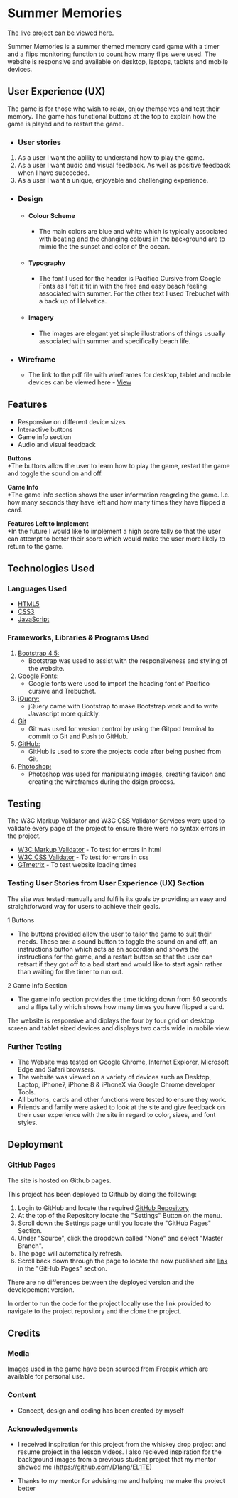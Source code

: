 <h1>Summer Memories</h1>

[The live project can be viewed here.](https://chardma3.github.io/SummerMemories/)

Summer Memories is a summer themed memory card game with a timer and a flips monitoring function to count how many flips were used.
The website is responsive and available on desktop, laptops, tablets and mobile devices.


## User Experience (UX)
The game is for those who wish to relax, enjoy themselves and test their memory. The game has functional buttons at the top to explain how the game is played and to restart the game.

-   ### User stories
1. As a user I want the ability to understand how to play the game.
2. As a user I want audio and visual feedback. As well as positive feedback when I have succeeded.
3. As a user I want a unique, enjoyable and challenging experience.

      
-   ### Design
    -   #### Colour Scheme
        -   The main colors are blue and white which is typically associated with boating and the changing colours in the background are to mimic the the sunset and color of the ocean.
    -   #### Typography
        -   The font I used for the header is Pacifico Cursive from Google Fonts as I felt it fit in with the free and easy beach feeling associated with summer. For the other text I used Trebuchet with a back up of Helvetica.
    -   #### Imagery
        -   The images are elegant yet simple illustrations of things usually associated with summer and specifically beach life.
        
*   ### Wireframe

    -   The link to the pdf file with wireframes for desktop, tablet and mobile devices can be viewed here - [View](https://github.com/chardma3/SummerMemories/tree/master/assets/wireframes)

## Features

-   Responsive on different device sizes
-   Interactive buttons
-   Game info section
-   Audio and visual feedback

**Buttons**  
*The buttons allow the user to learn how to play the game, restart the game and toggle the sound on and off.

**Game Info**  
*The game info section shows the user information reagrding the game. I.e. how many seconds thay have left and how many times they have flipped a card.

**Features Left to Implement**  
*In the future I would like to implement a high score tally so that the user can attempt to better their score which would make the user more likely to return to the game.

## Technologies Used

### Languages Used

-   [HTML5](https://en.wikipedia.org/wiki/HTML5)
-   [CSS3](https://en.wikipedia.org/wiki/Cascading_Style_Sheets)
-   [JavaScript](https://en.wikipedia.org/wiki/JavaScript)

### Frameworks, Libraries & Programs Used

1. [Bootstrap 4.5:](https://getbootstrap.com/)
    - Bootstrap was used to assist with the responsiveness and styling of the website.
1. [Google Fonts:](https://fonts.google.com/)
    - Google fonts were used to import the heading font of Pacifico cursive and Trebuchet.
1. [jQuery:](https://jquery.com/)
    - jQuery came with Bootstrap to make Bootstrap work and to write Javascript more quickly.
1. [Git](https://git-scm.com/)
    - Git was used for version control by using the Gitpod terminal to commit to Git and Push to GitHub.
1. [GitHub:](https://github.com/)
    - GitHub is used to store the projects code after being pushed from Git.
1. [Photoshop:](https://www.adobe.com/ie/products/photoshop.html)
    - Photoshop was used for manipulating images, creating favicon and creating the wireframes during the dsign process.

## Testing

The W3C Markup Validator and W3C CSS Validator Services were used to validate every page of the project to ensure there were no syntax errors in the project.

-   [W3C Markup Validator](https://validator.w3.org/) - To test for errors in html
-   [W3C CSS Validator](https://jigsaw.w3.org/css-validator/) - To test for errors in css
-   [GTmetrix](https://gtmetrix.com/) - To test website loading times

### Testing User Stories from User Experience (UX) Section

The site was tested manually and fulfills its goals by providing an easy and straightforward way for users to achieve their goals.

1 Buttons 
-  The buttons provided allow the user to tailor the game to suit their needs. These are: a sound button to toggle the sound on and off, an instructions button which acts as an accordian and shows the instructions for the game, and a restart button so that the user can retsart if they got off to a bad start and would like to start again rather than waiting for the timer to run out.

2 Game Info Section 
-  The game info section provides the time ticking down from 80 seconds and a flips tally which shows how many times you have flipped a card.

The website is responsive and diplays the four by four grid on desktop screen and tablet sized devices and displays two cards wide in mobile view.

### Further Testing

-   The Website was tested on Google Chrome, Internet Explorer, Microsoft Edge and Safari browsers.
-   The website was viewed on a variety of devices such as Desktop, Laptop, iPhone7, iPhone 8 & iPhoneX via Google Chrome developer Tools.
-   All buttons, cards and other functions were tested to ensure they work.
-   Friends and family were asked to look at the site and give feedback on their user experience with the site in regard to color, sizes, and font styles.

## Deployment

### GitHub Pages

The site is hosted on Github pages.

This project has been deployed to Github by doing the following:
1. Login to GitHub and locate the required [GitHub Repository](https://chardma3.github.io/SummerMemories/)
2. At the top of the Repository locate the "Settings" Button on the menu.
3. Scroll down the Settings page until you locate the "GitHub Pages" Section.
4. Under "Source", click the dropdown called "None" and select "Master Branch".
5. The page will automatically refresh.
6. Scroll back down through the page to locate the now published site [link](https://chardma3.github.io/SummerMemories/) in the "GitHub Pages" section.

There are no differences between the deployed version and the developement version.

In order to run the code for the project locally use the link provided to navigate to the project repository and the clone the project. 


## Credits

### Media

Images used in the game have been sourced from Freepik which are available for personal use.

### Content

-   Concept, design and coding has been created by myself

### Acknowledgements

- I received inspiration for this project from the whiskey drop project and resume project in the lesson videos. I also recieved inspiration for the background images from a previous student project 
that my mentor showed me (https://github.com/D1ang/EL1TE)

-  Thanks to my mentor for advising me and helping me make the project better
